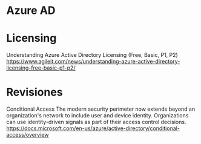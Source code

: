 # Azure AD


# Licensing


Understanding Azure Active Directory Licensing (Free, Basic, P1, P2)
https://www.agileit.com/news/understanding-azure-active-directory-licensing-free-basic-p1-p2/

# Revisiones


Conditional Access
The modern security perimeter now extends beyond an organization's network to include user and device identity. Organizations can use identity-driven signals as part of their access control decisions.
https://docs.microsoft.com/en-us/azure/active-directory/conditional-access/overview